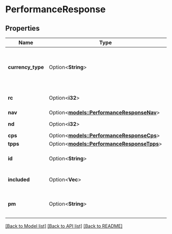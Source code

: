 # PerformanceResponse

## Properties

Name | Type | Description | Notes
------------ | ------------- | ------------- | -------------
**currency_type** | Option<**String**> | Confirms if the currency type. If trading exclusively in your base currency, “base” will be returned. | [optional]
**rc** | Option<**i32**> | Returns the data identifier (Internal Use Only). | [optional]
**nav** | Option<[**models::PerformanceResponseNav**](performanceResponse_nav.md)> |  | [optional]
**nd** | Option<**i32**> | Returns the total data points. | [optional]
**cps** | Option<[**models::PerformanceResponseCps**](performanceResponse_cps.md)> |  | [optional]
**tpps** | Option<[**models::PerformanceResponseTpps**](performanceResponse_tpps.md)> |  | [optional]
**id** | Option<**String**> | Returns the request identifier, getPerformanceData. | [optional]
**included** | Option<**Vec<String>**> | Returns an array containing accounts reviewed. | [optional]
**pm** | Option<**String**> | Portfolio Measure. Used to indicate TWR or MWR values returned. | [optional]

[[Back to Model list]](../README.md#documentation-for-models) [[Back to API list]](../README.md#documentation-for-api-endpoints) [[Back to README]](../README.md)


